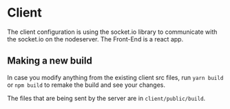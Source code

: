 # Client

The client configuration is using the socket.io library to communicate with the socket.io on the nodeserver.
The Front-End is a react app.

## Making a new build

In case you modify anything from the existing client src files, run `yarn build` or `npm build` to remake the build and see your changes.

The files that are being sent by the server are in `client/public/build`.

